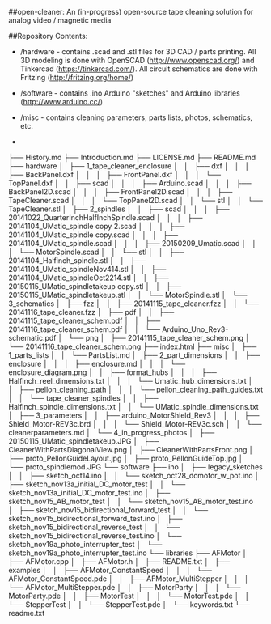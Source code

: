 ##open-cleaner: An (in-progress) open-source tape cleaning solution for analog video / magnetic media

##Repository Contents:

- /hardware - contains .scad and .stl files for 3D CAD / parts printing. All 3D modeling is done with OpenSCAD (http://www.openscad.org/) and Tinkercad (https://tinkercad.com/). All circuit schematics are done with Fritzing (http://fritzing.org/home/)

- /software - contains .ino Arduino "sketches" and Arduino libraries (http://www.arduino.cc/)

- /misc - contains cleaning parameters, parts lists, photos, schematics, etc. 
- 
├── History.md
├── Introduction.md
├── LICENSE.md
├── README.md
├── hardware
│   ├── 1_tape_cleaner_enclosure
│   │   ├── dxf
│   │   │   ├── BackPanel.dxf
│   │   │   ├── FrontPanel.dxf
│   │   │   └── TopPanel.dxf
│   │   ├── scad
│   │   │   ├── Arduino.scad
│   │   │   ├── BackPanel2D.scad
│   │   │   ├── FrontPanel2D.scad
│   │   │   ├── TapeCleaner.scad
│   │   │   └── TopPanel2D.scad
│   │   └── stl
│   │       └── TapeCleaner.stl
│   ├── 2_spindles
│   │   ├── scad
│   │   │   ├── 20141022_QuarterInchHalfInchSpindle.scad
│   │   │   ├── 20141104_UMatic_spindle copy 2.scad
│   │   │   ├── 20141104_UMatic_spindle copy.scad
│   │   │   ├── 20141104_UMatic_spindle.scad
│   │   │   ├── 20150209_Umatic.scad
│   │   │   └── MotorSpindle.scad
│   │   └── stl
│   │       ├── 20141104_Halfinch_spindle.stl
│   │       ├── 20141104_UMatic_spindleNov414.stl
│   │       ├── 20141104_UMatic_spindleOct2214.stl
│   │       ├── 20150115_UMatic_spindletakeup copy.stl
│   │       ├── 20150115_UMatic_spindletakeup.stl
│   │       └── MotorSpindle.stl
│   └── 3_schematics
│       ├── fzz
│       │   ├── 20141115_tape_cleaner.fzz
│       │   └── 20141116_tape_cleaner.fzz
│       ├── pdf
│       │   ├── 20141115_tape_cleaner_schem.pdf
│       │   ├── 20141116_tape_cleaner_schem.pdf
│       │   └── Arduino_Uno_Rev3-schematic.pdf
│       └── png
│           ├── 20141115_tape_cleaner_schem.png
│           └── 20141116_tape_cleaner_schem.png
├── index.html
├── misc
│   ├── 1_parts_lists
│   │   └── PartsList.md
│   ├── 2_part_dimensions
│   │   ├── enclosure
│   │   │   ├── enclosure.md
│   │   │   └── enclosure_diagram.png
│   │   ├── format_hubs
│   │   │   ├── HalfInch_reel_dimensions.txt
│   │   │   └── Umatic_hub_dimensions.txt
│   │   ├── pellon_cleaning_path
│   │   │   └── pellon_cleaning_path_guides.txt
│   │   └── tape_cleaner_spindles
│   │       ├── Halfinch_spindle_dimensions.txt
│   │       └── UMatic_spindle_dimensions.txt
│   ├── 3_parameters
│   │   ├── arduino_MotorShield_Rev3
│   │   │   ├── Shield_Motor-REV3c.brd
│   │   │   └── Shield_Motor-REV3c.sch
│   │   └── cleanerparameters.md
│   └── 4_in_progress_photos
│       ├── 20150115_UMatic_spindletakeup.JPG
│       ├── CleanerWithPartsDiagonalView.png
│       ├── CleanerWithPartsFront.png
│       ├── proto_PellonGuideLayout.jpg
│       ├── proto_PellonGuideTop.jpg
│       └── proto_spindlemod.JPG
└── software
    ├── ino
    │   ├── legacy_sketches
    │   │   ├── sketch_oct14.ino
    │   │   └── sketch_oct28_dcmotor_w_pot.ino
    │   ├── sketch_nov13a_initial_DC_motor_test
    │   │   └── sketch_nov13a_initial_DC_motor_test.ino
    │   ├── sketch_nov15_AB_motor_test
    │   │   └── sketch_nov15_AB_motor_test.ino
    │   ├── sketch_nov15_bidirectional_forward_test
    │   │   └── sketch_nov15_bidirectional_forward_test.ino
    │   ├── sketch_nov15_bidirectional_reverse_test
    │   │   └── sketch_nov15_bidirectional_reverse_test.ino
    │   └── sketch_nov19a_photo_interrupter_test
    │       └── sketch_nov19a_photo_interrupter_test.ino
    └── libraries
        ├── AFMotor
        │   ├── AFMotor.cpp
        │   ├── AFMotor.h
        │   ├── README.txt
        │   ├── examples
        │   │   ├── AFMotor_ConstantSpeed
        │   │   │   └── AFMotor_ConstantSpeed.pde
        │   │   ├── AFMotor_MultiStepper
        │   │   │   └── AFMotor_MultiStepper.pde
        │   │   ├── MotorParty
        │   │   │   └── MotorParty.pde
        │   │   ├── MotorTest
        │   │   │   └── MotorTest.pde
        │   │   └── StepperTest
        │   │       └── StepperTest.pde
        │   └── keywords.txt
        └── readme.txt


